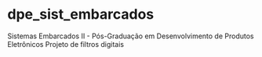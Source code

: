 # dpe_sist_embarcados
Sistemas Embarcados II - Pós-Graduação em Desenvolvimento de Produtos Eletrônicos
Projeto de filtros digitais

